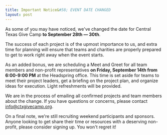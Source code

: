 ```yaml
---
title: Important Notice&#58; EVENT DATE CHANGED
layout: post
---
```


As some of you may have noticed, we've changed the date for Central Texas Give Camp **to September 28th &mdash; 30th**.

The success of each project is of the upmost importance to us, and extra time for planning will ensure that teams and charities are properly prepared to get to work right away when the event starts. 

As an added bonus, we are scheduling a Meet and Greet for all team members and non-profit representatives **on Friday, September 14th from 6:00-9:00 PM** at the Headspring office.  This time is set aside for teams to meet their project leaders, get a briefing on the project plan, and organize ideas for execution. Light refreshments will be provided. 

We are in the process of emailing all confirmed projects and team members about the change. If you have questions or concerns, please contact [info@ctxgivecamp.org](mailto:info@ctxgivecamp.org).

On a final note, we're still recruiting weekend participants and sponsors. Anyone looking to get share their time or resources with a deserving non-profit, please consider signing up. You won't regret it!